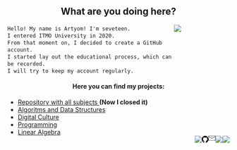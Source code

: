 <h2 align = "center" >What are you doing here?</h2>
<p><img src= "https://i.pinimg.com/originals/71/51/3a/71513ac815fbee5224723c02a1739bb0.gif" width = "25%" align = "right"></p>

    Hello! My name is Artyom! I'm seveteen.
    I entered ITMO University in 2020.
    From that moment on, I decided to create a GitHub account.
    I started lay out the educational process, which can be recorded.
    I will try to keep my account regularly.
    
<h4 align = "center">Here you can find my projects:</h4>
<div>
    <ul>
        <li><a href = "https://github.com/fadyat/ITMO-PROBLEMS"> Repository with all subjects </a><b>(Now I closed it)</b></li>
        <li><a href = "https://github.com/fadyat/ITMO-PROBLEMS/tree/master/Algorithms"> Algoritms and Data Structures </a></li>
        <li><a href = "https://github.com/fadyat/ITMO-PROBLEMS/tree/master/Digital-culture"> Digital Culture </a></li>
        <li><a href = "https://github.com/fadyat/ITMO-PROBLEMS/tree/master/Programming"> Programming </a></li>
        <li><a href = "https://github.com/fadyat/ITMO-PROBLEMS/tree/master/Linal"> Linear Algebra </a></li>
            <div>
               <a href = "https://vk.com/mrfadeyev"><img src = "https://free-png.ru/wp-content/uploads/2020/04/VK-chb_t-320x320.png" width = "3.3%" align = "right" target = "_blank"></a>
               <a href = "https://t.me/not_fadyat"><img src = "https://i.pinimg.com/originals/a9/74/1a/a9741aa5ce89000ef341872d32e4ba69.png" width = "3.3%" align = "right" target = "_blank"></a>
               <a href = "mailto:fadyat@icloud.com"><img src = "/email.png" width = "3.3%" align = "right" target = "_blank"></a>
               <a href = "https://github.com/fadyat"><img src = "/git.png" width = "3.3%" align = "right" target = "_blank"></a>
                 <a href = "https://discord.gg/c6PBVGk"><img src = "/dis.png" width = "3.3%" align = "right" target = "_blank"></a>
            </div></a>
        </li>
    </ul>
</div>
